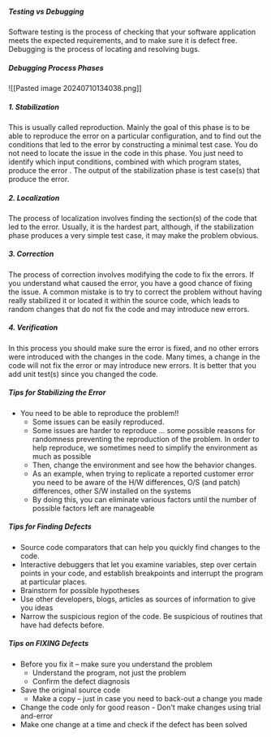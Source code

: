 ##### Testing vs Debugging
Software testing is the process of checking that your software application meets the expected requirements, and to make sure it is defect free.
Debugging is the process of locating and resolving bugs.

##### Debugging Process Phases
![[Pasted image 20240710134038.png]]

##### 1. Stabilization
This is usually called reproduction. Mainly the goal of this phase is to be able to reproduce the error on a particular configuration, and to find out the conditions that led to the error by constructing a minimal test case. You do not need to locate the issue in the code in this phase. You just need to identify which input conditions, combined with which program states, produce the error . The output of the stabilization phase is test case(s) that produce the error.

##### 2. Localization
The process of localization involves finding the section(s) of the code that led to the error. Usually, it is the hardest part, although, if the stabilization phase produces a very simple test case, it may make the problem obvious.

##### 3. Correction
The process of correction involves modifying the code to fix the errors. If you understand what caused the error, you have a good chance of fixing the issue. A common mistake is to try to correct the problem without having really stabilized it or located it within the source code, which leads to random changes that do not fix the code and may introduce new errors.

##### 4. Verification
In this process you should make sure the error is fixed, and no other errors were introduced with the changes in the code. Many times, a change in the code will not fix the error or may introduce new errors. It is better that you add unit test(s) since you changed the code.

##### Tips for Stabilizing the Error
- You need to be able to reproduce the problem!! 
	- Some issues can be easily reproduced. 
	- Some issues are harder to reproduce … some possible reasons for randomness preventing the reproduction of the problem.
 In order to help reproduce, we sometimes need to simplify the environment as much as possible 
	- Then, change the environment and see how the behavior changes.
	- As an example, when trying to replicate a reported customer error you need to be aware of the H/W differences, O/S (and patch) differences, other S/W installed on the systems 
	- By doing this, you can eliminate various factors until the number of possible factors left are manageable
	
##### Tips for Finding Defects
- Source code comparators that can help you quickly find changes to the code. 
- Interactive debuggers that let you examine variables, step over certain points in your code, and establish breakpoints and interrupt the program at particular places. 
- Brainstorm for possible hypotheses 
- Use other developers, blogs, articles as sources of information to give you ideas 
- Narrow the suspicious region of the code. Be suspicious of routines that have had defects before.

##### Tips on FIXING Defects
- Before you fix it – make sure you understand the problem 
	- Understand the program, not just the problem 
	- Confirm the defect diagnosis 
- Save the original source code 
	- Make a copy – just in case you need to back-out a change you made 
- Change the code only for good reason - Don't make changes using trial and-error
- Make one change at a time and check if the defect has been solved